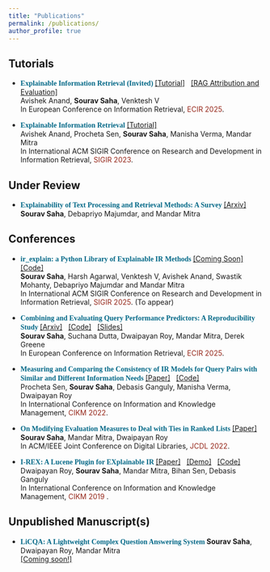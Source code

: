 ```yaml
---
title: "Publications"
permalink: /publications/
author_profile: true
---
```

<style>
papertitle {
    font-family: Tahoma;
    color:#036887; 
    font-weight:bold;
}
conference {
    color:#96281B;
}
section {
      color:#2C3E50; 
}
</style>


##  Tutorials 
* <papertitle> Explainable Information Retrieval (Invited) </papertitle> <a href="https://elixir-research-group.github.io/ECIR25-ExplainableIR/">[Tutorial]</a> &nbsp; <a href="https://www.dropbox.com/scl/fi/174jxvv9yic0nzr6wqhsc/PART-III-Attributions-Exir-2025.pdf?rlkey=84fp7xqvgmdljqvt422gfywvg&st=39s1k5v5&dl=0">[RAG Attribution and Evaluation]</a> &nbsp; <br> 
 Avishek Anand, **Sourav Saha**, Venktesh V <br>
 In European Conference on Information Retrieval, <conference>ECIR 2025</conference>. 

* <papertitle> Explainable Information Retrieval </papertitle> <a href="https://souravsaha.github.io/tutorial/">[Tutorial]</a> &nbsp; <br>
 Avishek Anand, Procheta Sen, **Sourav Saha**, Manisha Verma, Mandar Mitra <br>
 In International ACM SIGIR Conference on Research and Development in Information Retrieval, <conference>SIGIR 2023</conference>. 

## Under Review

* <papertitle> Explainability of Text Processing and Retrieval Methods: A Survey </papertitle>
<a href="https://arxiv.org/abs/2212.07126">[Arxiv]</a> &nbsp; <br>
 **Sourav Saha**, Debapriyo Majumdar, and Mandar Mitra <br>

## Conferences

* <papertitle> ir_explain: a Python Library of Explainable IR Methods </papertitle>
<a href="https://souravsaha.github.io/">[Coming Soon]</a> &nbsp;
<a href="https://github.com/souravsaha/ir_explain" target="_blank">[Code]</a> &nbsp; <br>
 **Sourav Saha**, Harsh Agarwal, Venktesh V, Avishek Anand, Swastik Mohanty, Debapriyo Majumdar and Mandar Mitra <br>
In International ACM SIGIR Conference on Research and Development in Information Retrieval, <conference>SIGIR 2025</conference>. (To appear)


* <papertitle> Combining and Evaluating Query Performance Predictors: A Reproducibility Study </papertitle>
<a href="https://arxiv.org/pdf/2503.24251">[Arxiv]</a> &nbsp;
<a href="https://github.com/souravsaha/qpp-comb" target="_blank">[Code]</a> &nbsp;
<a href="https://u.pcloud.link/publink/show?code=XZNX9m5Zvl5c2YjMdryRBF28bi0cUJ9zxYqk">[Slides]</a> &nbsp; <br>
 **Sourav Saha**, Suchana Dutta, Dwaipayan Roy, Mandar Mitra, Derek Greene <br>
 In European Conference on Information Retrieval, <conference> ECIR 2025</conference>.

* <papertitle> Measuring and Comparing the Consistency of IR Models for Query Pairs with Similar and Different Information Needs </papertitle>
  <a href="https://dl.acm.org/doi/abs/10.1145/3511808.3557637">[Paper]</a> &nbsp;
  <a href="https://github.com/procheta/IRTrustEvaluator">[Code]</a> &nbsp; <br>
 Procheta Sen, **Sourav Saha**, Debasis Ganguly, Manisha Verma, Dwaipayan Roy <br>
  In International Conference on Information and Knowledge Management, <conference> CIKM 2022</conference>.

* <papertitle> On Modifying Evaluation Measures to Deal with Ties in Ranked Lists </papertitle>
  <a href="https://dl.acm.org/doi/10.1145/3529372.3533291">[Paper]</a> &nbsp; <br> 
 **Sourav Saha**, Mandar Mitra, Dwaipayan Roy <br>
  In ACM/IEEE Joint Conference on Digital Libraries, <conference> JCDL 2022</conference>.

* <papertitle> I-REX: A Lucene Plugin for EXplainable IR </papertitle>
  <a href="https://dl.acm.org/doi/10.1145/3357384.3357859">[Paper]</a> &nbsp;
  <a href="https://youtu.be/UkFjH6AG3d0">[Demo]</a> &nbsp;
  <a href="https://github.com/souravsaha/I-REX">[Code]</a> &nbsp; <br>
  Dwaipayan Roy, **Sourav Saha**, Mandar Mitra, Bihan Sen, Debasis Ganguly <br>
  In International Conference on Information and Knowledge Management, <conference> CIKM 2019 </conference>.

## Unpublished Manuscript(s) 

* <papertitle> LiCQA: A Lightweight Complex Question Answering System </papertitle> 
 **Sourav Saha**, Dwaipayan Roy, Mandar Mitra <br>
<a href="https://souravsaha.github.io#publications" target="_blank">[Coming soon!]</a> &nbsp;
